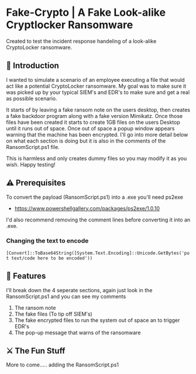 # Fake-Crypto | A Fake Look-alike Cryptlocker Ransomware
Created to test the incident response handeling of a look-alike CryptoLocker ransomware.

## 🚀 Introduction
I wanted to simulate a scenario of an employee executing a file that would act like a potential CryptoLocker ransomware. My goal was to make sure it was picked up by your typical SIEM's and EDR's to make sure and get a real as possible scenario.

It starts of by leaving a fake ransom note on the users desktop, then creates a fake backdoor program along with a fake version Mimikatz. Once those files have been created it starts to create 1GB files on the users Desktop until it runs out of space. Once out of space a popup window appears warning that the machine has been encrypted. I'll go into more detail below on what each section is doing but it is also in the comments of the RansomScript.ps1 file.

This is harmless and only creates dummy files so you may modify it as you wish. Happy testing!

## ⚠️ Prerequisites 
To convert the payload (RansomScript.ps1) into a .exe you'll need ps2exe

 - https://www.powershellgallery.com/packages/ps2exe/1.0.10

I'd also recommend removing the comment lines before converting it into an .exe.

### Changing the text to encode
```[Convert]::ToBase64String([System.Text.Encoding]::Unicode.GetBytes('put text/code here to be encoded'))```

## 🌟 Features
I'll break down the 4 seperate sections, again just look in the RansomScript.ps1 and you can see my comments
  1. The ransom note
  2. The fake files (To tip off SIEM's)
  3. The fake encrypted files to run the system out of space an to trigger EDR's
  4. The pop-up message that warns of the ransomware
  
## ⚔️ The Fun Stuff

More to come..... adding the RansomScript.ps1
